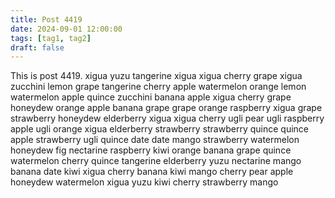 ```yaml
---
title: Post 4419
date: 2024-09-01 12:00:00
tags: [tag1, tag2]
draft: false
---
```

This is post 4419.
xigua
yuzu
tangerine
xigua
xigua
cherry
grape
xigua
zucchini
lemon
grape
tangerine
cherry
apple
watermelon
orange
lemon
watermelon
apple
quince
zucchini
banana
apple
xigua
cherry
grape
honeydew
orange
apple
banana
grape
grape
orange
raspberry
xigua
grape
strawberry
honeydew
elderberry
xigua
xigua
cherry
ugli
pear
ugli
raspberry
apple
ugli
orange
xigua
elderberry
strawberry
strawberry
quince
quince
apple
strawberry
ugli
quince
date
date
mango
strawberry
watermelon
honeydew
fig
nectarine
raspberry
kiwi
orange
banana
grape
quince
watermelon
cherry
quince
tangerine
elderberry
yuzu
nectarine
mango
banana
date
kiwi
xigua
cherry
banana
kiwi
mango
cherry
pear
apple
honeydew
watermelon
xigua
yuzu
kiwi
cherry
strawberry
mango
